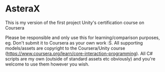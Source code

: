 # AsteraX
This is my version of the first project Unity's certification course on Coursera

Please be responsible and only use this for learning/comparison purposes, eg. Don't submit it to Coursera as your own work :S. All supporting models/assets are copyright to the Coursera/Unity course (https://www.coursera.org/learn/core-interaction-programming). All C# scripts are my own (outside of standard assets etc obviously) and you're welcome to use them however you wish.
